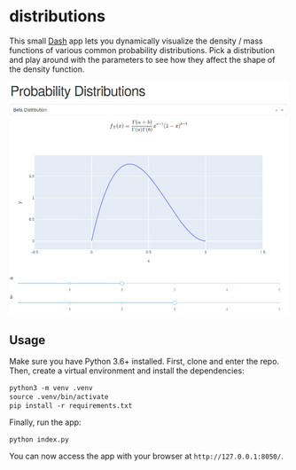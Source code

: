 # distributions

This small [Dash](https://plot.ly/dash/open-source/) app lets you dynamically visualize the density / mass functions of various common probability distributions. Pick a distribution and play around with the parameters to see how they affect the shape of the density function.

![beta](images/beta.png)

## Usage

Make sure you have Python 3.6+ installed. First, clone and enter the repo.
Then, create a virtual environment and install the dependencies:
```
python3 -m venv .venv
source .venv/bin/activate
pip install -r requirements.txt
```
Finally, run the app:
```
python index.py
```
You can now access the app with your browser at `http://127.0.0.1:8050/`.